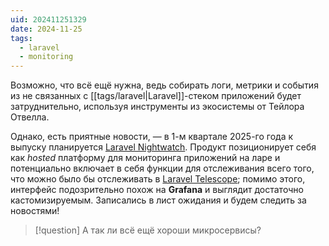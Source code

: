 ```yaml
---
uid: 202411251329
date: 2024-11-25
tags:
  - laravel
  - monitoring
---
```


Возможно, что всё ещё нужна, ведь собирать логи, метрики и события из не связанных с [[tags/laravel|Laravel]]-стеком приложений будет затруднительно, используя инструменты из экосистемы от Тейлора Отвелла.

Однако, есть приятные новости, — в 1-м квартале 2025-го года к выпуску планируется [Laravel Nightwatch](https://nightwatch.laravel.com/). Продукт позиционирует себя как *hosted* платформу для мониторинга приложений на ларе и потенциально включает в себя функции для отслеживания всего того, что можно было бы отслеживать в [Laravel Telescope](https://laravel.com/docs/11.x/telescope); помимо этого, интерфейс подозрительно похож на **Grafana** и выглядит достаточно кастомизируемым. Записались в лист ожидания и будем следить за новостями!

> [!question] А так ли всё ещё хороши микросервисы?
